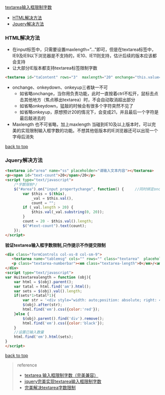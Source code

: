 [textarea输入框限制字数](#top)

- [HTML解决方法](#HTML解决方法)
- [Jquery解决方法](#Jquery解决方法)


### HTML解决方法

- 在input标签中，只需要设置maxlength=”...”即可，但是在textarea标签中，IE9及IE9以下浏览器是不支持的，IE10、IE11则支持，估计后续的版本应该都会支持
- 让大部分IE版本都支持textarea标签限制字数

```HTML
<textarea id="taContent" rows="3"  maxlength="20" onchange="this.value=this.value.substring(0, 20)" onkeydown="this.value=this.value.substring(0, 20)" onkeyup="this.value=this.value.substring(0, 20)" ></textarea>
```

- onchange、onkeydown、onkeyup三者缺一不可
  - 如省略onchange，当你用负责功能，此时一直按着ctrl不松开，鼠标去点击其他地方（焦点移出textarea）时，不会自动取消超出部分
  - 如省略onkeydown，猛敲的时候会有很多个字符突然不见了
  - 如省略onkeyup，原想预计20的情况下，会变成21，并且最后一个字符是最后敲进去的
- Maxlength 也不可省略，加上maxlength 当碰到IE10及以上版本时，可以完美的实现限制输入框字数的功能。不想其他低版本的IE浏览器还可以出现一个字母后消失

[back to top](#top)

### Jquery解决方法

```html
<textarea id="area" name="ss" placeholder="请输入文本内容"></textarea>  
<p><span id="text-count">20</span>/20</p>  
<script type="text/javascript">  
    /*字数限制*/  
    $("#area").on("input propertychange", function() {     //同时绑定onchange、onkeydown、onkeyup，ie8/9下解决不了右键粘贴问题
        var $this = $(this),  
            _val = $this.val(),  
            count = "";  
        if (_val.length > 20) {  
            $this.val(_val.substring(0, 20));  
        }  
        count = 20 - $this.val().length;  
        $("#text-count").text(count);  
    });  
</script>  
```

**验证textarea输入框字数限制,只作提示不作提交限制**

```HTML
<div class="formControls col-xs-8 col-sm-9">
   <textarea name="tablemsg" cols="" rows="" class="textarea"  placeholder="最少输入10个字符" onKeyUp="Huitextarealength(this)"></textarea>
   <p class="textarea-numberbar"><em class="textarea-length">0</em>/<am>100</am></p>
</div>
<script type="text/javascript">
var Huitextarealength = function (obj){
    var html = $(obj).parent();
    var tatal = html.find('am').html();
    var sets = $(obj).val().length;
    if(sets*1>tatal*1){
        var str = '<div style="width: auto;position: absolute; right: 4%;color: red;">内容超出限制</div>';
        $(obj).after(str);
        html.find('em').css({color:'red'});
    }else {
        $(obj).parent().find('div').remove();
        html.find('em').css({color:'black'});
    }
    //设置已输入数量
    html.find('em').html(sets);
}
</script>
```

[back to top](#top)

> reference
> - [textarea 输入框限制字数（完美兼容）](https://blog.csdn.net/jackpk/article/details/42872073)
> - [jquery完美实现textarea输入框限制字数](https://www.cnblogs.com/wujixing/p/6000043.html)
> - [完美解决textarea字数限制](https://blog.csdn.net/fb_01/article/details/51026774)
